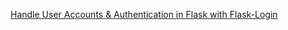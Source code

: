 



[Handle User Accounts & Authentication in Flask with Flask-Login](https://hackersandslackers.com/flask-login-user-authentication/)
